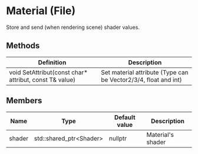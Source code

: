# Material (File)

Store and send (when rendering scene) shader values.

## Methods
| Definition | Description |
|-|-|
void SetAttribut(const char* attribut, const T& value) | Set material attribute (Type can be Vector2/3/4, float and int)


## Members
| Name | Type | Default value | Description |
|-|-|-|-|
shader | std::shared_ptr\<Shader>  | nullptr | Material's shader
